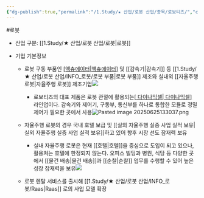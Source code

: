 ```yaml
---
{"dg-publish":true,"permalink":"/1.Study/★ 산업/로봇 산업/종목/로보티즈/","created":"2024-11-20T21:02:28.071+09:00","updated":"2025-06-25T13:30:39.811+09:00"}
---
```


#로봇 

- 산업 구분: [[1.Study/★ 산업/로봇 산업/로봇\|로봇]]


- 기업 기본정보
	-  로봇 구동 부품인 [[액츄에이터\|액츄에이터]]([[구동기\|구동기]]) 및 [[감속기\|감속기]] 등 [[1.Study/★ 산업/로봇 산업/INFO_로봇/로봇 부품\|로봇 부품]] 제조와 실내외 [[자율주행 로봇\|자율주행 로봇]] 제조기업![](https://i.imgur.com/Elbz8Jb.png)
		- 로보티즈의 대표 제품은 로봇 관절에 활용되는[[ 다이나믹셀\| 다이나믹셀]](액츄에이터) 라인업이다. 감속기와 제어기, 구동부, 통신부를 하나로 통합한 모듈로 정밀 제어가 필요한 곳에서 사용![Pasted image 20250625133037.png](/img/user/attachments/Pasted%20image%2020250625133037.png)
	- 자율주행 로봇의 경우 국내 호텔 보급 및 [[실외 자율주행 실증 사업 실적 보유\|실외 자율주행 실증 사업 실적 보유]]하고 있어 향후 시장 선도 잠재력 보유
		- 실내 자율주행 로봇은 현재 [[호텔\|호텔]]을 중심으로 도입이 되고 있으나, 활용처는 호텔에 한정되지 않는다. 오피스 빌딩과 병원, 식당 등 다양한 곳에서 [[물건 배송\|물건 배송]]과 [[순찰\|순찰]] 업무를 수행할 수 있어 높은 성장 잠재력을 보유![](https://i.imgur.com/6xop0Po.png)

	- 로봇 렌탈 서비스를 출시해 [[1.Study/★ 산업/로봇 산업/INFO_로봇/Raas\|Raas]] 로의 사업 모델 확장
